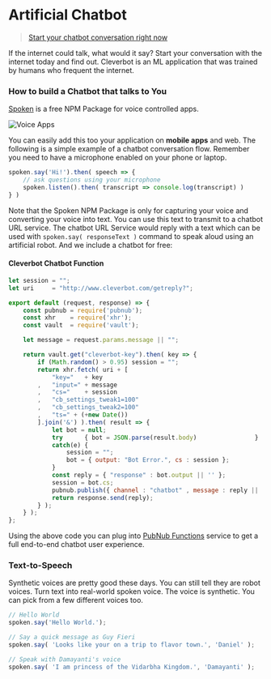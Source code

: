 # Artificial Chatbot

> [Start your chatbot conversation right now]()

If the internet could talk, what would it say?
Start your conversation with the internet today and find out.
Cleverbot is an ML application that was trained by humans who frequent the
internet.

### How to build a Chatbot that talks to You

[Spoken](https://www.npmjs.com/package/spoken) is a free NPM Package for voice
controlled apps.

![Voice Apps](https://i.imgur.com/tXJmwrN.gif)

You can easily add this too your application on **mobile apps** and web.
The following is a simple example of a chatbot conversation flow.
Remember you need to have a microphone enabled on your phone or laptop.

```javascript
spoken.say('Hi!').then( speech => {
    // ask questions using your microphone
    spoken.listen().then( transcript => console.log(transcript) )
} )
```

Note that the Spoken NPM Package is only for capturing your voice and
converting your voice into text.
You can use this text to transmit to a chatbot URL service.
The chatbot URL Service would reply with a text which can be used
with `spoken.say( responseText )` command to speak aloud using
an artificial robot.
And we include a chatbot for free:

#### Cleverbot Chatbot Function

```javascript
let session = "";
let uri     = "http://www.cleverbot.com/getreply?";

export default (request, response) => {
    const pubnub = require('pubnub');
    const xhr    = require('xhr');
    const vault  = require('vault');

    let message = request.params.message || "";

    return vault.get("cleverbot-key").then( key => {
        if (Math.random() > 0.95) session = "";
        return xhr.fetch( uri + [
            "key="   + key
        ,   "input=" + message
        ,   "cs="    + session
        ,   "cb_settings_tweak1=100"
        ,   "cb_settings_tweak2=100"
        ,   "ts=" + (+new Date())
        ].join('&') ).then( result => {
            let bot = null;
            try      { bot = JSON.parse(result.body)                }
            catch(e) { 
                session = "";
                bot = { output: "Bot Error.", cs : session };
            }
            const reply = { "response" : bot.output || '' };
            session = bot.cs;
            pubnub.publish({ channel : "chatbot" , message : reply || '' });
            return response.send(reply);
        } );
    } );
};
```

Using the above code you can plug into
[PubNub Functions](https://www.pubnub.com/products/functions/)
service to get a full end-to-end chatbot user experience.


### Text-to-Speech

Synthetic voices are pretty good these days.
You can still tell they are robot voices.
Turn text into real-world spoken voice.
The voice is synthetic.
You can pick from a few different voices too.

```javascript
// Hello World
spoken.say('Hello World.');

// Say a quick message as Guy Fieri
spoken.say( 'Looks like your on a trip to flavor town.', 'Daniel' );

// Speak with Damayanti's voice
spoken.say( 'I am princess of the Vidarbha Kingdom.', 'Damayanti' );
```
